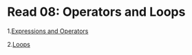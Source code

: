 # Read 08: Operators and Loops

1.[Expressions and Operators](https://developer.mozilla.org/en-US/docs/Web/JavaScript/Guide/Expressions_and_Operators)

2.[Loops](https://developer.mozilla.org/en-US/docs/Web/JavaScript/Guide/Loops_and_iteration)